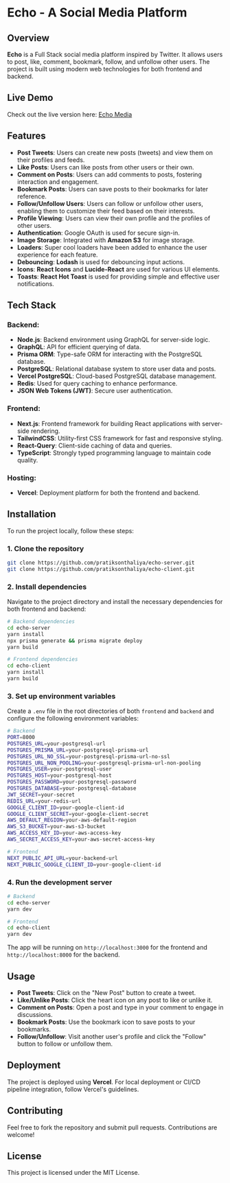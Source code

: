 # Echo - A Social Media Platform

## Overview

**Echo** is a Full Stack social media platform inspired by Twitter. It allows users to post, like, comment, bookmark, follow, and unfollow other users. The project is built using modern web technologies for both frontend and backend.

## Live Demo

Check out the live version here: [Echo Media](https://echo-media.vercel.app/)

## Features

- **Post Tweets**: Users can create new posts (tweets) and view them on their profiles and feeds.
- **Like Posts**: Users can like posts from other users or their own.
- **Comment on Posts**: Users can add comments to posts, fostering interaction and engagement.
- **Bookmark Posts**: Users can save posts to their bookmarks for later reference.
- **Follow/Unfollow Users**: Users can follow or unfollow other users, enabling them to customize their feed based on their interests.
- **Profile Viewing**: Users can view their own profile and the profiles of other users.
- **Authentication**: Google OAuth is used for secure sign-in.
- **Image Storage**: Integrated with **Amazon S3** for image storage.
- **Loaders**: Super cool loaders have been added to enhance the user experience for each feature.
- **Debouncing**: **Lodash** is used for debouncing input actions.
- **Icons**: **React Icons** and **Lucide-React** are used for various UI elements.
- **Toasts**: **React Hot Toast** is used for providing simple and effective user notifications.

## Tech Stack

### Backend:
- **Node.js**: Backend environment using GraphQL for server-side logic.
- **GraphQL**: API for efficient querying of data.
- **Prisma ORM**: Type-safe ORM for interacting with the PostgreSQL database.
- **PostgreSQL**: Relational database system to store user data and posts.
- **Vercel PostgreSQL**: Cloud-based PostgreSQL database management.
- **Redis**: Used for query caching to enhance performance.
- **JSON Web Tokens (JWT)**: Secure user authentication.

### Frontend:
- **Next.js**: Frontend framework for building React applications with server-side rendering.
- **TailwindCSS**: Utility-first CSS framework for fast and responsive styling.
- **React-Query**: Client-side caching of data and queries.
- **TypeScript**: Strongly typed programming language to maintain code quality.

### Hosting:
- **Vercel**: Deployment platform for both the frontend and backend.

## Installation

To run the project locally, follow these steps:

### 1. Clone the repository
```bash
git clone https://github.com/pratiksonthaliya/echo-server.git
git clone https://github.com/pratiksonthaliya/echo-client.git
```

### 2. Install dependencies
Navigate to the project directory and install the necessary dependencies for both frontend and backend:

```bash
# Backend dependencies
cd echo-server
yarn install
npx prisma generate && prisma migrate deploy
yarn build

# Frontend dependencies
cd echo-client
yarn install
yarn build
```

### 3. Set up environment variables
Create a `.env` file in the root directories of both `frontend` and `backend` and configure the following environment variables:

```bash
# Backend
PORT=8000
POSTGRES_URL=your-postgresql-url
POSTGRES_PRISMA_URL=your-postgresql-prisma-url
POSTGRES_URL_NO_SSL=your-postgresql-prisma-url-no-ssl
POSTGRES_URL_NON_POOLING=your-postgresql-prisma-url-non-pooling
POSTGRES_USER=your-postgresql-user
POSTGRES_HOST=your-postgresql-host
POSTGRES_PASSWORD=your-postgresql-password
POSTGRES_DATABASE=your-postgresql-database
JWT_SECRET=your-secret
REDIS_URL=your-redis-url
GOOGLE_CLIENT_ID=your-google-client-id
GOOGLE_CLIENT_SECRET=your-google-client-secret
AWS_DEFAULT_REGION=your-aws-default-region
AWS_S3_BUCKET=your-aws-s3-bucket
AWS_ACCESS_KEY_ID=your-aws-access-key
AWS_SECRET_ACCESS_KEY=your-aws-secret-access-key

# Frontend
NEXT_PUBLIC_API_URL=your-backend-url
NEXT_PUBLIC_GOOGLE_CLIENT_ID=your-google-client-id
```

### 4. Run the development server
```bash
# Backend
cd echo-server
yarn dev

# Frontend
cd echo-client
yarn dev
```

The app will be running on `http://localhost:3000` for the frontend and `http://localhost:8000` for the backend.

## Usage

- **Post Tweets**: Click on the "New Post" button to create a tweet.
- **Like/Unlike Posts**: Click the heart icon on any post to like or unlike it.
- **Comment on Posts**: Open a post and type in your comment to engage in discussions.
- **Bookmark Posts**: Use the bookmark icon to save posts to your bookmarks.
- **Follow/Unfollow**: Visit another user's profile and click the "Follow" button to follow or unfollow them.

## Deployment

The project is deployed using **Vercel**. For local deployment or CI/CD pipeline integration, follow Vercel's guidelines.

## Contributing

Feel free to fork the repository and submit pull requests. Contributions are welcome!

## License

This project is licensed under the MIT License.